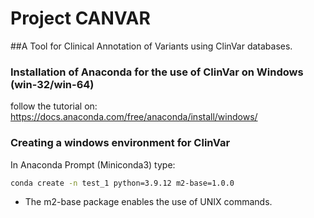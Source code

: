 #               Project CANVAR 

##A Tool for Clinical Annotation of Variants using ClinVar databases. 

### Installation of Anaconda for the use of ClinVar on Windows (win-32/win-64)

follow the tutorial on: https://docs.anaconda.com/free/anaconda/install/windows/

### Creating a windows environment for ClinVar

In Anaconda Prompt (Miniconda3) type:

```bash
conda create -n test_1 python=3.9.12 m2-base=1.0.0
```

- The m2-base package enables the use of UNIX commands. 